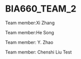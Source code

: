 # BIA660_TEAM_2

Team member:Xi Zhang

Team member:He Song

Team member: Y. Zhao

Team member: Chenshi Liu
 Test